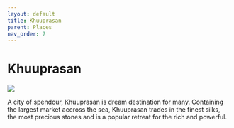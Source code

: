 ```yaml
---
layout: default
title: Khuuprasan
parent: Places
nav_order: 7
---
```


# Khuuprasan

![](/the-wide-sea/img/khuuprasan.jpg)

A city of spendour, Khuuprasan is dream destination for many. Containing the largest market accross the sea, Khuuprasan trades in the finest silks, the most precious stones and is a popular retreat for the rich and powerful.